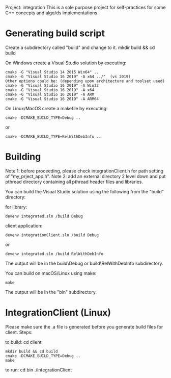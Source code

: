 Project: integration
This is a sole purpose project for self-practices for some C++ concepts and algo/ds implementations.

Generating build script
=======================

Create a subdirectory called "build" and change to it.
	mkdir build && cd build

On Windows create a Visual Studio solution by executing:
    
	cmake -G "Visual Studio 14 2015 Win64" ..
	cmake -G "Visual Studio 16 2019" -A x64 ../"  (vs 2019)
	Other options could be: (depending upon architecture and toolset used)
	cmake -G "Visual Studio 16 2019" -A Win32
	cmake -G "Visual Studio 16 2019" -A x64
	cmake -G "Visual Studio 16 2019" -A ARM
	cmake -G "Visual Studio 16 2019" -A ARM64

On Linux/MacOS create a makefile by executing:

    cmake -DCMAKE_BUILD_TYPE=Debug ..

or

    cmake -DCMAKE_BUILD_TYPE=RelWithDebInfo ..

Building
===================
Note 1: before proceeding, please check integrationClient.h for path setting of "my_prject_app.h". 
Note 2: add an external directory 2 level down and put pthread directory containing all pthread header files and libraries. 

You can build the Visual Studio solution using the following from the "build"
directory:
	
for library:
	
    devenv integrated.sln /build Debug
	
client application:

	devenv integrationClient.sln /build Debug
or

    devenv integrated.sln /build RelWithDebInfo

The output will be in the build\Debug or build\RelWithDebInfo subdirectory.

You can build on macOS/Linux using make:

    make

The output will be in the "bin" subdirectory.

IntegrationClient (Linux)
=======================
Please make sure the .a file is generated before you generate build files for client. Steps:

to build: cd client

	mkdir build && cd build 
	cmake -DCMAKE_BUILD_TYPE=Debug ..
	make

to run: cd bin
./integrationClient